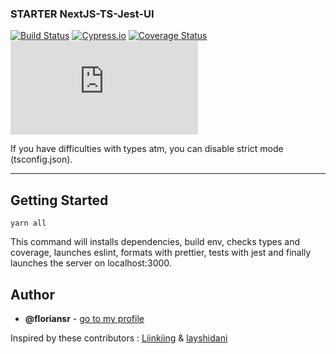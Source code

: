 ### STARTER NextJS-TS-Jest-UI

[![Build Status](https://travis-ci.com/floriansr/Nextjs_boilerplate.svg?branch=master)](https://travis-ci.com/floriansr/Nextjs_boilerplate)
[![Cypress.io](https://img.shields.io/badge/tested%20with-Cypress-04C38E.svg)](https://www.cypress.io/)
[![Coverage Status](https://coveralls.io/repos/github/floriansr/Nextjs_boilerplate/badge.svg?branch=master)](https://coveralls.io/github/floriansr/Nextjs_boilerplate)
[![type-coverage](https://img.shields.io/badge/dynamic/json.svg?label=type-coverage&prefix=%E2%89%A5&suffix=%&query=$.typeCoverage.atLeast&uri=https%3A%2F%2Fraw.githubusercontent.com%2Ffloriansr%2FNextjs_boilerplate%2Fmaster%2Fpackage.json)](https://github.com/plantain-00/type-coverage)

If you have difficulties with types atm, you can disable strict mode (tsconfig.json).

* * *

## Getting Started

```
yarn all
```

This command will installs dependencies, build env, checks types and coverage, launches eslint, formats with prettier, tests with jest and finally launches the server on localhost:3000.


## Author

-   **@floriansr** - [go to my profile](https://github.com/floriansr)

Inspired by these contributors : [Liinkiing](https://github.com/Liinkiing/next-ts-starter) & [layshidani](https://github.com/layshidani/react-avancado-boilerplate)